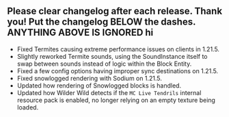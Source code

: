 Please clear changelog after each release.
Thank you!
Put the changelog BELOW the dashes. ANYTHING ABOVE IS IGNORED
hi
-----------------
- Fixed Termites causing extreme performance issues on clients in 1.21.5.
- Slightly reworked Termite sounds, using the SoundInstance itself to swap between sounds instead of logic within the Block Entity.
- Fixed a few config options having improper sync destinations on 1.21.5.
- Fixed snowlogged rendering with Sodium on 1.21.5.
- Updated how rendering of Snowlogged blocks is handled.
- Updated how Wilder Wild detects if the `MC Live Tendrils` internal resource pack is enabled, no longer relying on an empty texture being loaded.
